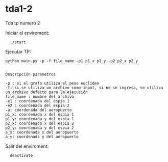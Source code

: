 # tda1-2
Tda tp numero 2

Iniciar el enviroment:

      ./start

Ejecutar TP:

    python main.py -p -f file_name -p1 p1_x p1_y -p2 p2_x p2_y


    Descripción parametros

    -p : si el grafo utiliza el peso euclideo
    -f: si se utiliza un archivo como input, si no se ingresa, se utiliza un archivo defecto para la ejecución
    file_name : nombre del archivo
    -e1 : coordenada del espia 1
    -e2 : coordenada del espia 2
    -a: coordenada del aeropuerto
    p1_x: coordenada x del espia 1
    p1_y: coordenada y del espia 1
    p2_x: coordenada x del espia 2
    p2_y: coordenada y del espia 2
    a_x: coordenada x del aeropuerto
    a_y: coordenada y del aeropuerto

Salir del enviroment:

      deactivate
